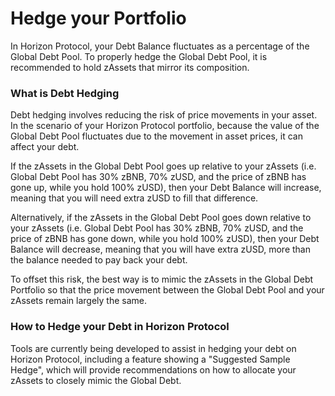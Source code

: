 # Hedge your Portfolio

In Horizon Protocol, your Debt Balance fluctuates as a percentage of the Global Debt Pool. To properly hedge the Global Debt Pool, it is recommended to hold zAssets that mirror its composition.

### What is Debt Hedging

Debt hedging involves reducing the risk of price movements in your asset. In the scenario of your Horizon Protocol portfolio, because the value of the Global Debt Pool fluctuates due to the movement in asset prices, it can affect your debt.

If the zAssets in the Global Debt Pool goes up relative to your zAssets (i.e. Global Debt Pool has 30% zBNB, 70% zUSD, and the price of zBNB has gone up, while you hold 100% zUSD), then your Debt Balance will increase, meaning that you will need extra zUSD to fill that difference.

Alternatively, if the zAssets in the Global Debt Pool goes down relative to your zAssets (i.e. Global Debt Pool has 30% zBNB, 70% zUSD, and the price of zBNB has gone down, while you hold 100% zUSD), then your Debt Balance will decrease, meaning that you will have extra zUSD, more than the balance needed to pay back your debt.

To offset this risk, the best way is to mimic the zAssets in the Global Debt Portfolio so that the price movement between the Global Debt Pool and your zAssets remain largely the same.

### How to Hedge your Debt in Horizon Protocol

Tools are currently being developed to assist in hedging your debt on Horizon Protocol, including a feature showing a "Suggested Sample Hedge", which will provide recommendations on how to allocate your zAssets to closely mimic the Global Debt.
